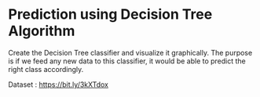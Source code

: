 # Prediction using Decision Tree Algorithm

Create the Decision Tree classifier and visualize it graphically.
The purpose is if we feed any new data to this classifier, it would be able to predict the right class accordingly.

Dataset : https://bit.ly/3kXTdox
